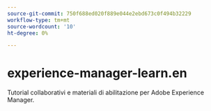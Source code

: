 ```yaml
---
source-git-commit: 750f688ed020f889e044e2ebd673c0f494b32229
workflow-type: tm+mt
source-wordcount: '10'
ht-degree: 0%

---
```

# experience-manager-learn.en

Tutorial collaborativi e materiali di abilitazione per Adobe Experience Manager.
